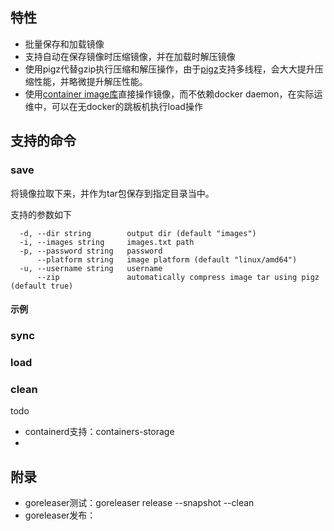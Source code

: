 

## 特性

* 批量保存和加载镜像
* 支持自动在保存镜像时压缩镜像，并在加载时解压镜像
* 使用pigz代替gzip执行压缩和解压操作，由于[pigz](https://github.com/klauspost/pgzip)支持多线程，会大大提升压缩性能，并略微提升解压性能。
* 使用[container image库](github.com/containers/image)直接操作镜像，而不依赖docker daemon，在实际运维中，可以在无docker的跳板机执行load操作



## 支持的命令

### save

将镜像拉取下来，并作为tar包保存到指定目录当中。

支持的参数如下

```
  -d, --dir string        output dir (default "images")
  -i, --images string     images.txt path
  -p, --password string   password
      --platform string   image platform (default "linux/amd64")
  -u, --username string   username
      --zip               automatically compress image tar using pigz (default true)
```

#### 示例



### sync

### load

### clean



todo

* containerd支持：containers-storage
* 



## 附录

* goreleaser测试：goreleaser release --snapshot --clean
* goreleaser发布：